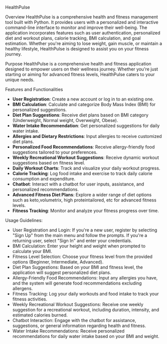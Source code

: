 HealthPulse

Overview 
HealthPulse is a comprehensive health and fitness management tool built with Python. It provides users with a personalized and interactive command-line interface to monitor and improve their well-being. The application incorporates features such as user authentication, personalized diet and workout plans, calorie tracking, BMI calculation, and goal estimation. Whether you're aiming to lose weight, gain muscle, or maintain a healthy lifestyle, HealthPulse is designed to assist you on your fitness journey.

Purpose 
HealthPulse is a comprehensive health and fitness application designed to empower users on their wellness journey. Whether you're just starting or aiming for advanced fitness levels, HealthPulse caters to your unique needs.

 Features and Functionalities
- **User Registration**: Create a new account or log in to an existing one.
- **BMI Calculation**: Calculate and categorize Body Mass Index (BMI) for personalized suggestions.
- **Diet Plan Suggestions**: Receive diet plans based on BMI category (Underweight, Normal weight, Overweight, Obese).
- **Water Intake Recommendation**: Get personalized suggestions for daily water intake.
- **Allergies and Dietary Restrictions**: Input allergies to receive customized diet plans.
- **Personalized Food Recommendations**: Receive allergy-friendly food suggestions tailored to your preferences.
- **Weekly Recreational Workout Suggestions**: Receive dynamic workout suggestions based on fitness level.
- **Daily Workout Charts**: Track and visualize your daily workout progress.
- **Calorie Tracking**: Log food intake and exercise to track daily calorie consumption and expenditure.
- **Chatbot**: Interact with a chatbot for user inputs, assistance, and personalized recommendations.
- **Advanced Fitness Diet Plans**: Explore a wider range of diet options such as keto,volumetrix, 
                                   high proteintailored, etc for advanced fitness levels.
- **Fitness Tracking**: Monitor and analyze your fitness progress over time.

Usage Guidelines:
- User Registration and Login: If you're a new user, register by selecting "Sign Up" from the main menu and follow the prompts. If you're a returning user, select "Sign In" and enter your credentials.
- BMI Calculation: Enter your height and weight when prompted to calculate your BMI.
- Fitness Level Selection: Choose your fitness level from the provided options (Beginner, Intermediate, Advanced).
- Diet Plan Suggestions: Based on your BMI and fitness level, the application will suggest personalized diet plans.
- Allergy-Friendly Food Recommendations: Input any allergies you have, and the system will generate food recommendations excluding allergens.
- Fitness Tracking: Log your daily workouts and food intake to track your fitness activities.
- Weekly Recreational Workout Suggestions: Receive one weekly suggestion for a recreational workout, including duration, intensity, and estimated calories burned.
- Chatbot Interaction: Engage with the chatbot for assistance, suggestions, or general information regarding health and fitness.
- Water Intake Recommendations: Receive personalized recommendations for daily water intake based on your BMI and weight.

